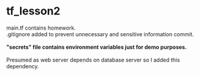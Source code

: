 # tf_lesson2
main.tf contains homework.<br>
.gitignore added to prevent unnecessary and sensitive information commit.<br>
<br>
<b>"secrets" file contains environment variables just for demo purposes.</b><br>
<br>
Presumed as web server depends on database server so I added this dependency.
